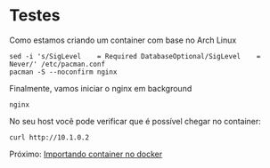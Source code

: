 # Testes

Como estamos criando um container com base no Arch Linux

```
sed -i 's/SigLevel    = Required DatabaseOptional/SigLevel    = Never/' /etc/pacman.conf
pacman -S --noconfirm nginx
```

Finalmente, vamos iniciar o nginx em background

```
nginx
```

No seu host você pode verificar que é possível chegar no container:

```
curl http://10.1.0.2
```

Próximo: [Importando container no docker](07-importando-container-no-docker.md)
